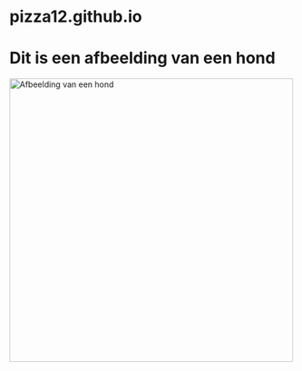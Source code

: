 # pizza12.github.io
<!DOCTYPE html>
<html lang="nl">
<head>
    <meta charset="UTF-8">
    <meta name="viewport" content="width=device-width, initial-scale=1.0">
    <title>Afbeelding van een hond</title>
</head>
<body>
    <h1>Dit is een afbeelding van een hond</h1>
    <img src="https://example.com/hond.jpg" alt="Afbeelding van een hond" width="500">
</body>
</html>
